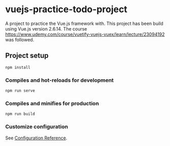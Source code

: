 # vuejs-practice-todo-project

A project to practice the Vue.js framework with.
This project has been build using Vue.js version 2.6.14.
The course https://www.udemy.com/course/vuetify-vuejs-vuex/learn/lecture/23094192 was followed.

## Project setup
```
npm install
```

### Compiles and hot-reloads for development
```
npm run serve
```

### Compiles and minifies for production
```
npm run build
```

### Customize configuration
See [Configuration Reference](https://cli.vuejs.org/config/).
